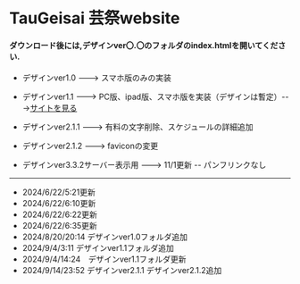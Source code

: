 # TauGeisai 芸祭website
#### ダウンロード後には,デザインver〇.〇のフォルダのindex.htmlを開いてください.
- デザインver1.0 ---> スマホ版のみの実装
- デザインver1.1 ---> PC版、ipad版、スマホ版を実装（デザインは暫定）--->[サイトを見る](https://www.idd.tamabi.ac.jp/d23009/)

- デザインver2.1.1 ---> 有料の文字削除、スケジュールの詳細追加
- デザインver2.1.2 ---> faviconの変更
- デザインver3.3.2サーバー表示用 ---> 11/1更新
-- パンフリンクなし

---
- 2024/6/22/5:21更新
- 2024/6/22/6:10更新
- 2024/6/22/6:22更新
- 2024/6/22/6:35更新
- 2024/8/20/20:14 デザインver1.0フォルダ追加
- 2024/9/4/3:11 デザインver1.1フォルダ追加
- 2024/9/4/14:24　デザインver1.1フォルダ更新
- 2024/9/14/23:52 デザインver2.1.1 デザインver2.1.2追加
